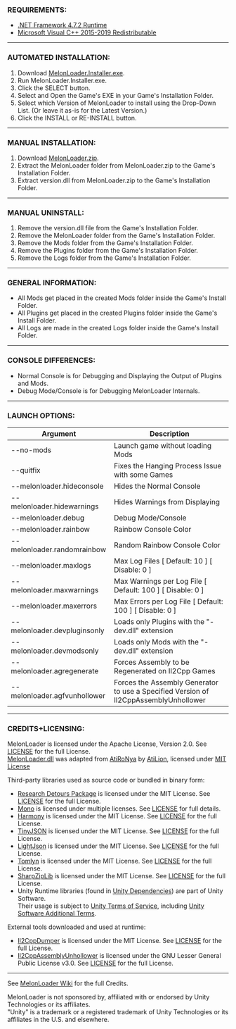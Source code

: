 ### REQUIREMENTS:

- [.NET Framework 4.7.2 Runtime](https://dotnet.microsoft.com/download/dotnet-framework/net472)
- [Microsoft Visual C++ 2015-2019 Redistributable](https://aka.ms/vs/16/release/vc_redist.x64.exe)

---

### AUTOMATED INSTALLATION:

1. Download [MelonLoader.Installer.exe](https://github.com/HerpDerpinstine/MelonLoader/releases/latest/download/MelonLoader.Installer.exe).
2. Run MelonLoader.Installer.exe.
3. Click the SELECT button.
4. Select and Open the Game's EXE in your Game's Installation Folder.
5. Select which Version of MelonLoader to install using the Drop-Down List.  (Or leave it as-is for the Latest Version.)
6. Click the INSTALL or RE-INSTALL button.

---
	
### MANUAL INSTALLATION:

1. Download [MelonLoader.zip](https://github.com/HerpDerpinstine/MelonLoader/releases/latest/download/MelonLoader.zip).
2. Extract the MelonLoader folder from MelonLoader.zip to the Game's Installation Folder.
3. Extract version.dll from MelonLoader.zip to the Game's Installation Folder.

---

### MANUAL UNINSTALL:

1. Remove the version.dll file from the Game's Installation Folder.
2. Remove the MelonLoader folder from the Game's Installation Folder.
3. Remove the Mods folder from the Game's Installation Folder.
4. Remove the Plugins folder from the Game's Installation Folder.
5. Remove the Logs folder from the Game's Installation Folder.

---

### GENERAL INFORMATION:

- All Mods get placed in the created Mods folder inside the Game's Install Folder.
- All Plugins get placed in the created Plugins folder inside the Game's Install Folder.
- All Logs are made in the created Logs folder inside the Game's Install Folder.

---

### CONSOLE DIFFERENCES:

- Normal Console is for Debugging and Displaying the Output of Plugins and Mods.
- Debug Mode/Console is for Debugging MelonLoader Internals.

---

### LAUNCH OPTIONS:

| Argument              | Description                              |
| --------------------- | ---------------------------------------- |
| --no-mods | Launch game without loading Mods |
| --quitfix | Fixes the Hanging Process Issue with some Games |
| --melonloader.hideconsole | Hides the Normal Console |
| --melonloader.hidewarnings | Hides Warnings from Displaying |
| --melonloader.debug | Debug Mode/Console |
| --melonloader.rainbow | Rainbow Console Color |
| --melonloader.randomrainbow | Random Rainbow Console Color |
| --melonloader.maxlogs | Max Log Files  [ Default: 10 ] [ Disable: 0 ] |
| --melonloader.maxwarnings | Max Warnings per Log File  [ Default: 100 ] [ Disable: 0 ] |
| --melonloader.maxerrors | Max Errors per Log File  [ Default: 100 ] [ Disable: 0 ] |
| --melonloader.devpluginsonly | Loads only Plugins with the "-dev.dll" extension |
| --melonloader.devmodsonly | Loads only Mods with the "-dev.dll" extension |
| --melonloader.agregenerate | Forces Assembly to be Regenerated on Il2Cpp Games |
| --melonloader.agfvunhollower | Forces the Assembly Generator to use a Specified Version of Il2CppAssemblyUnhollower |

---

### CREDITS+LICENSING:

MelonLoader is licensed under the Apache License, Version 2.0. See [LICENSE](https://github.com/HerpDerpinstine/MelonLoader/blob/master/LICENSE) for the full License.  
[MelonLoader.dll](MelonLoader) was adapted from [AtiRoNya](https://github.com/AtiLion/AtiRoNya) by [AtiLion](https://github.com/AtiLion), licensed under [MIT License](https://github.com/AtiLion/AtiRoNya/blob/e20e4a8fc47b37834c8284f9e6e937f04a84c510/LICENSE)

Third-party libraries used as source code or bundled in binary form:
- [Research Detours Package](https://github.com/microsoft/Detours) is licensed under the MIT License. See [LICENSE](https://github.com/HerpDerpinstine/MelonLoader/blob/master/Detours/LICENSE.md) for the full License.
- [Mono](https://github.com/Unity-Technologies/mono) is licensed under multiple licenses. See [LICENSE](https://github.com/Unity-Technologies/mono/blob/unity-master/LICENSE) for full details.
- [Harmony](https://github.com/pardeike/Harmony) is licensed under the MIT License. See [LICENSE](https://github.com/HerpDerpinstine/MelonLoader/blob/master/MelonLoader.ModHandler/Harmony/LICENSE) for the full License.
- [TinyJSON](https://github.com/pbhogan/TinyJSON) is licensed under the MIT License. See [LICENSE](https://github.com/HerpDerpinstine/MelonLoader/blob/master/MelonLoader.AssemblyGenerator/TinyJSON/LICENSE.md) for the full License.
- [LightJson](https://github.com/MarcosLopezC/LightJson) is licensed under the MIT License. See [LICENSE](https://github.com/HerpDerpinstine/MelonLoader/blob/master/MelonLoader.Installer/LightJson/LICENSE.txt) for the full License.
- [Tomlyn](https://github.com/xoofx/Tomlyn) is licensed under the MIT License. See [LICENSE](https://github.com/HerpDerpinstine/MelonLoader/blob/master/MelonLoader.ModHandler/Tomlyn/license.txt) for the full License.
- [SharpZipLib](https://github.com/icsharpcode/SharpZipLib) is licensed under the MIT License. See [LICENSE](https://github.com/HerpDerpinstine/MelonLoader/blob/master/MelonLoader.ModHandler/SharpZipLib/LICENSE.txt) for the full License.
- Unity Runtime libraries (found in [Unity Dependencies](BaseLibs/Unity%20Dependencies)) are part of Unity Software.  
Their usage is subject to [Unity Terms of Service](https://unity3d.com/legal/terms-of-service), including [Unity Software Additional Terms](https://unity3d.com/legal/terms-of-service/software).

External tools downloaded and used at runtime:
- [Il2CppDumper](https://github.com/Perfare/Il2CppDumper) is licensed under the MIT License. See [LICENSE](https://github.com/Perfare/Il2CppDumper/blob/master/LICENSE) for the full License.
- [Il2CppAssemblyUnhollower](https://github.com/knah/Il2CppAssemblyUnhollower) is licensed under the GNU Lesser General Public License v3.0. See [LICENSE](https://github.com/knah/Il2CppAssemblyUnhollower/blob/master/LICENSE) for the full License.

---

See [MelonLoader Wiki](https://melonwiki.xyz/#/credits) for the full Credits.

MelonLoader is not sponsored by, affiliated with or endorsed by Unity Technologies or its affiliates.  
"Unity" is a trademark or a registered trademark of Unity Technologies or its affiliates in the U.S. and elsewhere.